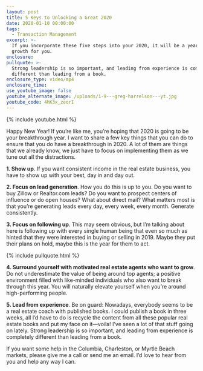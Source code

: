 ```yaml
---
layout: post
title: 5 Keys to Unlocking a Great 2020
date: 2020-01-10 00:00:00
tags:
  - Transaction Management
excerpt: >-
  If you incorporate these five steps into your 2020, it will be a year of
  growth for you.
enclosure:
pullquote: >-
  Strong leadership is so important, and leading from experience is completely
  different than leading from a book.
enclosure_type: video/mp4
enclosure_time:
use_youtube_image: false
youtube_alternate_image: /uploads/1-9---greg-harrelson---yt.jpg
youtube_code: 4hK3x_zeorI
---
```


{% include youtube.html %}

Happy New Year\! If you’re like me, you’re hoping that 2020 is going to be your breakthrough year. I want to share a few key things that you can do to ensure that you do have a breakthrough in 2020. A lot of them are things that we already know, we just have to focus on implementing them as we tune out all the distractions.

**1\. Show up**. If you want consistent income in the real estate business, you have to show up with your best, day in and day out.

**2\. Focus on lead generation**. How you do this is up to you. Do you want to buy Zillow or Realtor.com leads? Do you want to prospect centers of influence or do open houses? What about direct mail? What matters most is that you’re generating leads every day, every week, every month. Generate consistently.

**3\. Focus on following up**. This may seem obvious, but I’m talking about here is following up with every single human being that even so much as hinted that they were interested in buying or selling in 2019. Maybe they put their plans on hold, maybe this is the year for them to act.

{% include pullquote.html %}

**4\. Surround yourself with motivated real estate agents who want to grow**. Do not underestimate the value of being around top agents; a positive environment filled with like-minded individuals who also want to break through this year. You will naturally elevate yourself when you’re around high-performing people.

**5\. Lead from experience**. Be on guard: Nowadays, everybody seems to be a real estate coach with published books. I could publish a book in three weeks, all I’d have to do is recycle the content from all these popular real estate books and put my face on it—voila\! I’ve seen a lot of that stuff going on lately. Strong leadership is so important, and leading from experience is completely different than leading from a book.

If you want some help in the Columbia, Charleston, or Myrtle Beach markets, please give me a call or send me an email. I’d love to hear from you and help any way I can.